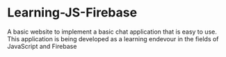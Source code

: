 # Learning-JS-Firebase
A basic website to implement a basic chat application that is easy to use. This application is being developed as a learning endevour in the fields of JavaScript and Firebase
